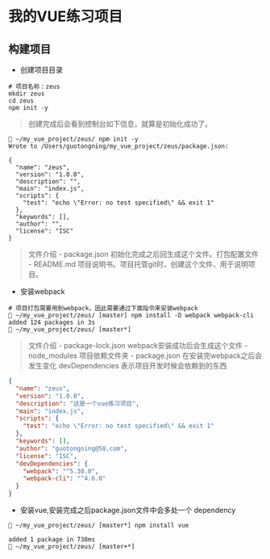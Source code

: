 # 我的VUE练习项目

## 构建项目

- 创建项目目录

```text
# 项目名称：zeus
mkdir zeus
cd zeus
npm init -y
```

> 创建完成后会看到控制台如下信息，就算是初始化成功了。

```shell
 ~/my_vue_project/zeus/ npm init -y
Wrote to /Users/guotongning/my_vue_project/zeus/package.json:

{
  "name": "zeus",
  "version": "1.0.0",
  "description": "",
  "main": "index.js",
  "scripts": {
    "test": "echo \"Error: no test specified\" && exit 1"
  },
  "keywords": [],
  "author": "",
  "license": "ISC"
}
```

> 文件介绍 - package.json 初始化完成之后回生成这个文件。打包配置文件 - README.md 项目说明书。项目托管git时，创建这个文件，用于说明项目。

- 安装webpack

```shell
# 项目打包需要用到webpack，因此需要通过下面指令来安装webpack
 ~/my_vue_project/zeus/ [master] npm install -D webpack webpack-cli
added 124 packages in 3s
 ~/my_vue_project/zeus/ [master*]
```

> 文件介绍 - package-lock.json webpack安装成功后会生成这个文件 - node_modules 项目依赖文件夹 - package.json 在安装完webpack之后会发生变化 devDependencies 表示项目开发时候会依赖到的东西

```json
{
  "name": "zeus",
  "version": "1.0.0",
  "description": "这是一个vue练习项目",
  "main": "index.js",
  "scripts": {
    "test": "echo \"Error: no test specified\" && exit 1"
  },
  "keywords": [],
  "author": "guotongning@58.com",
  "license": "ISC",
  "devDependencies": {
    "webpack": "^5.30.0",
    "webpack-cli": "^4.6.0"
  }
}
```

- 安装vue,安装完成之后package.json文件中会多处一个 dependency

```shell
 ~/my_vue_project/zeus/ [master*] npm install vue

added 1 package in 738ms
 ~/my_vue_project/zeus/ [master+*]
```

  